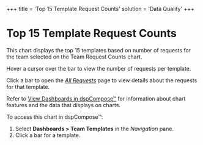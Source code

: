 +++
title = 'Top 15 Template Request Counts'
solution = 'Data Quality'
+++

# Top 15 Template Request Counts

This chart displays the top 15 templates based on number of requests for
the team selected on the Team Request Counts chart.

Hover a cursor over the bar to view the number of requests per template.

Click a bar to open the <span style="font-style: italic;">[All
Requests](../Page_Desc/All_Requests.htm)</span> page to view details
about the requests for that template.

Refer to [View Dashboards in
dspCompose™](View_Dashboards_in_dspCompose.htm) for information about
chart features and the data that displays on charts.

To access this chart in dspCompose™:

1.  Select <span style="font-weight: bold;">Dashboards \> Team
    Templates</span> in the
    <span style="font-style: italic;">Navigation</span> pane.
2.  Click a bar for a template.
